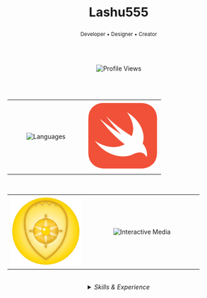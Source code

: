 <div align="center">
  
  # Lashu555
  
  <sub>Developer • Designer • Creator</sub>
  
  <br><br>
  
  <!-- Minimalist Stats -->
  <img height="25" src="https://komarev.com/ghpvc/?username=lashu555&style=flat-square&color=grey" alt="Profile Views">
  
  <br><br>
  
  <!-- Languages & Skills -->
  <table width="100%">
    <tr>
      <td width="50%" align="center">
        <img height="160" src="https://github-readme-stats.vercel.app/api/top-langs/?username=lashu555&layout=compact&hide_border=true&title_color=58a6ff&text_color=8b949e&bg_color=00000000" alt="Languages">
      </td>
      <td width="50%" align="center">
        <img height="160" src="https://github.com/devicons/devicon/blob/master/icons/swift/swift-original.svg" alt="Swift">
      </td>
    </tr>
  </table>
  
  <br>
  
  <!-- Portfolio -->
  <table width="100%">
    <tr>
      <td width="40%" align="center" valign="middle">
        <img width="160" src="https://github.com/lashu555/lashu555/blob/main/enhanced-golden-emblem.svg" alt="Golden Emblem">
      </td>
      <td width="60%" align="center" valign="middle">
        <img width="240" src="https://media.giphy.com/media/3o7btNsz6KhCnhdWSY/giphy.gif?cid=790b7611zi87cp6lbjf6bkjube9nyhygcmi7i52kbx32b3by&ep=v1_gifs_search&rid=giphy.gif&ct=g" alt="Interactive Media">
      </td>
    </tr>
  </table>
  
  <br>
  
  <!-- Skills -->
  <details>
    <summary><i>Skills & Experience</i></summary>
    <br>
    <table width="100%">
      <tr>
        <td align="center"><b>Frontend</b></td>
        <td align="center"><b>Backend</b></td>
        <td align="center"><b>Mobile</b></td>
        <td align="center"><b>Design</b></td>
      </tr>
      <tr>
        <td align="center">HTML/CSS<br>React<br>Angular</td>
        <td align="center">Node.js<br>Python<br>Java</td>
        <td align="center">Swift<br>Flutter<br>Kotlin</td>
        <td align="center">UI/UX<br>Figma<br>Adobe XD</td>
      </tr>
    </table>
  </details>
  
</div>
<!--
**lashu555/lashu555** is a ✨ _special_ ✨ repository because its `README.md` (this file) appears on your GitHub profile.

Here are some ideas to get you started:

- 🔭 I’m currently working on ...
- 🌱 I’m currently learning ...
- 👯 I’m looking to collaborate on ...
- 🤔 I’m looking for help with ...
- 💬 Ask me about ...
- 📫 How to reach me: ...
- 😄 Pronouns: ...
- ⚡ Fun fact: ...
-->
